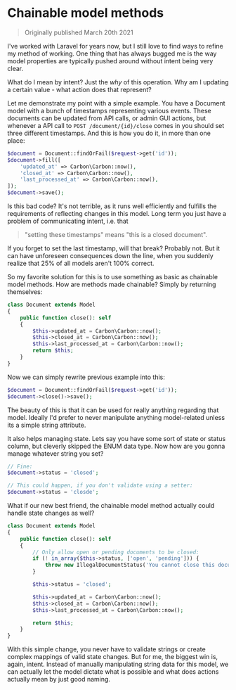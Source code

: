 # Chainable model methods
> Originally published March 20th 2021

I've worked with Laravel for years now, but I still love to find ways to refine my method of working. One thing that has always bugged me is the way model properties are typically pushed around without intent being very clear.

What do I mean by intent? Just the *why* of this operation. Why am I updating a certain value - what action does that represent?

Let me demonstrate my point with a simple example. You have a Document model with a bunch of timestamps representing various events. These documents can be updated from API calls, or admin GUI actions, but whenever a API call to `POST /document/{id}/close` comes in you should set three different timestamps. And this is how you do it, in more than one place:

```php
$document = Document::findOrFail($request->get('id'));
$document->fill([
    'updated_at' => Carbon\Carbon::now(),
    'closed_at' => Carbon\Carbon::now(),
    'last_processed_at' => Carbon\Carbon::now(),
]);
$document->save();
```

Is this bad code? It's not terrible, as it runs well efficiently and fulfills the requirements of reflecting changes in this model. Long term you just have a problem of communicating intent, i.e. that
> "setting these timestamps" means "this is a closed document".

If you forget to set the last timestamp, will that break? Probably not. But it can have unforeseen consequences down the line, when you suddenly realize that 25% of all models aren't 100% correct.

So my favorite solution for this is to use something as basic as chainable model methods. How are methods made chainable? Simply by returning themselves:

```php
class Document extends Model
{
    public function close(): self
    {
        $this->updated_at = Carbon\Carbon::now();
        $this->closed_at = Carbon\Carbon::now();
        $this->last_processed_at = Carbon\Carbon::now();
        return $this;
    }
}
```

Now we can simply rewrite previous example into this:

```php
$document = Document::findOrFail($request->get('id'));
$document->close()->save();
```

The beauty of this is that it can be used for really anything regarding that model. Ideally I'd prefer to never manipulate anything model-related unless its a simple string attribute.

It also helps managing state. Lets say you have some sort of state or status column, but cleverly skipped the ENUM data type. Now how are you gonna manage whatever string you set?

```php
// Fine:
$document->status = 'closed';

// This could happen, if you don't validate using a setter:
$document->status = 'closde';
```

What if our new best friend, the chainable model method actually could handle state changes as well?

```php
class Document extends Model
{
    public function close(): self
    {
        // Only allow open or pending documents to be closed: 
        if (! in_array($this->status, ['open', 'pending'])) {
            throw new IllegalDocumentStatus('You cannot close this document.');
        }

        $this->status = 'closed';

        $this->updated_at = Carbon\Carbon::now();
        $this->closed_at = Carbon\Carbon::now();
        $this->last_processed_at = Carbon\Carbon::now();

        return $this;
    }
}
```

With this simple change, you never have to validate strings or create complex mappings of valid state changes. But for me, the biggest win is, again, intent. Instead of manually manipulating string data for this model, we can actually let the model dictate what is possible and what does actions actually mean by just good naming.
